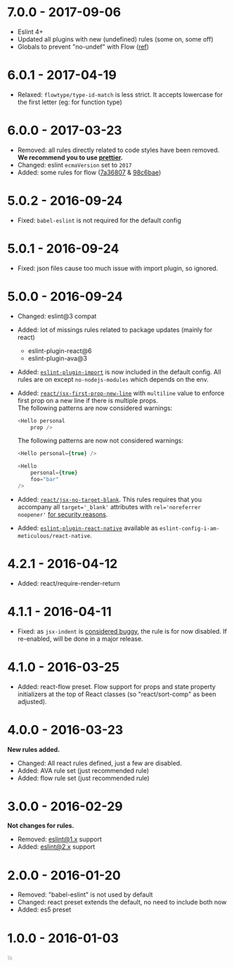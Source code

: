 # 7.0.0 - 2017-09-06

- Eslint 4+
- Updated all plugins with new (undefined) rules (some on, some off)
- Globals to prevent "no-undef" with Flow ([ref](https://github.com/gajus/eslint-plugin-flowtype/issues/261))

# 6.0.1 - 2017-04-19

- Relaxed: `flowtype/type-id-match` is less strict.
  It accepts lowercase for the first letter (eg: for function type)

# 6.0.0 - 2017-03-23

- Removed: all rules directly related to code styles have been removed.
  **We recommend you to use [prettier](https://github.com/prettier/prettier).**
- Changed: eslint `ecmaVersion` set to `2017`
- Added: some rules for flow
  ([7a36807](https://github.com/MoOx/eslint-config-i-am-meticulous/commit/7a36807f5b0016fd5fefdb880c7e667b13202c54) & 
  [98c6bae](https://github.com/MoOx/eslint-config-i-am-meticulous/commit/98c6bae6b38b77143c78b4ccd74e9b508fdf3dd8))

# 5.0.2 - 2016-09-24

- Fixed: ``babel-eslint`` is not required for the default config

# 5.0.1 - 2016-09-24

- Fixed: json files cause too much issue with import plugin, so ignored.

# 5.0.0 - 2016-09-24

- Changed: eslint@3 compat
- Added: lot of missings rules related to package updates (mainly for react)
  - eslint-plugin-react@6
  - eslint-plugin-ava@3
- Added: [``eslint-plugin-import``](https://github.com/benmosher/eslint-plugin-import)
  is now included in the default config.
  All rules are on except ``no-nodejs-modules`` which depends on the env.
- Added: [``react/jsx-first-prop-new-line``](https://github.com/yannickcr/eslint-plugin-react/blob/master/docs/rules/jsx-first-prop-new-line.md)
  with ``multiline`` value to enforce first prop on a new line if there is
  multiple props.  
  The following patterns are now considered warnings:

  ```js
  <Hello personal
      prop />
  ```

  The following patterns are now not considered warnings:

  ```js
  <Hello personal={true} />

  <Hello
      personal={true}
      foo="bar"
  />
  ```

- Added: [``react/jsx-no-target-blank``](https://github.com/yannickcr/eslint-plugin-react/blob/master/docs/rules/jsx-no-target-blank.md).
  This rules requires that you accompany all ``target='_blank'`` attributes with
  ``rel='noreferrer noopener'``
  [for security reasons](https://mathiasbynens.github.io/rel-noopener/).
- Added: [``eslint-plugin-react-native``](https://github.com/Intellicode/eslint-plugin-react-native)
  available as ``eslint-config-i-am-meticulous/react-native``.


# 4.2.1 - 2016-04-12

- Added: react/require-render-return

# 4.1.1 - 2016-04-11

- Fixed: as ``jsx-indent`` is
  [considered buggy](https://github.com/yannickcr/eslint-plugin-react/issues/540),
  the rule is for now disabled. If re-enabled, will be done in a major release.

# 4.1.0 - 2016-03-25

- Added: react-flow preset.
  Flow support for props and state property initializers at the top of React
  classes (so "react/sort-comp" as been adjusted).

# 4.0.0 - 2016-03-23

**New rules added.**

- Changed: All react rules defined, just a few are disabled.
- Added: AVA rule set (just recommended rule)
- Added: flow rule set (just recommended rule)

# 3.0.0 - 2016-02-29

**Not changes for rules.**

- Removed: eslint@1.x support
- Added: eslint@2.x support

# 2.0.0 - 2016-01-20

- Removed: "babel-eslint" is not used by default
- Changed: react preset extends the default, no need to include both now
- Added: es5 preset

# 1.0.0 - 2016-01-03

💥
